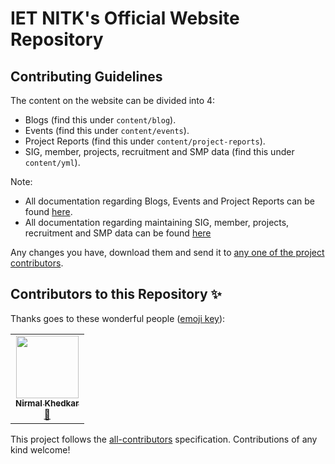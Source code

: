 # IET NITK's Official Website Repository

## Contributing Guidelines

The content on the website can be divided into 4:
- Blogs (find this under `content/blog`). 
- Events (find this under `content/events`).
- Project Reports (find this under `content/project-reports`).
- SIG, member, projects, recruitment and SMP data (find this under `content/yml`).

Note: 
- All documentation regarding Blogs, Events and Project Reports can be found [here](CONTRIBUTE/WRITE.md).
- All documentation regarding maintaining SIG, member, projects, recruitment and SMP data can be found [here](CONTRIBUTE/DATA.md)

Any changes you have, download them and send it to [any one of the project contributors](https://github.com/IET-NITK/ietnitk#contributors-).


## Contributors to this Repository ✨

Thanks goes to these wonderful people ([emoji key](https://allcontributors.org/docs/en/emoji-key)):

<!-- ALL-CONTRIBUTORS-LIST:START - Do not remove or modify this section -->
<!-- prettier-ignore-start -->
<!-- markdownlint-disable -->
<table>
  <tr>
    <td align="center"><a href="http://nirmalhk7.tech"><img src="https://avatars2.githubusercontent.com/u/25480443?v=4?s=100" width="100px;" alt=""/><br /><sub><b>Nirmal Khedkar</b></sub></a><br /><a href="#blog-nirmalhk7" title="Blogposts">📝</a></td>
  </tr>
</table>

<!-- markdownlint-restore -->
<!-- prettier-ignore-end -->

<!-- ALL-CONTRIBUTORS-LIST:END -->

This project follows the [all-contributors](https://github.com/all-contributors/all-contributors) specification. Contributions of any kind welcome!
